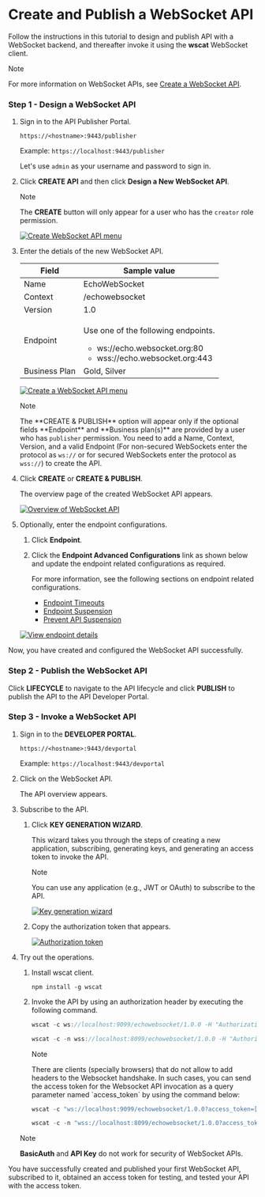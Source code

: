# Create and Publish a WebSocket API

Follow the instructions in this tutorial to design and publish API with a WebSocket backend, and thereafter invoke it using the **wscat** WebSocket client.

<html>
<div class="admonition note">
<p class="admonition-title">Note</p>
<p>For more information on WebSocket APIs, see <a href="{{base_path}}/learn/design-api/create-api/create-a-websocket-api">Create a WebSocket API</a>.</p>
</div> 
</html>

### Step 1 - Design a WebSocket API

1. Sign in to the API Publisher Portal.
   
    `https://<hostname>:9443/publisher` 
   
    Example: `https://localhost:9443/publisher`

    Let's use `admin` as your username and password to sign in.

2.  Click **CREATE API** and then click **Design a New WebSocket API**.

     <html><div class="admonition note">
      <p class="admonition-title">Note</p>
      <p>The <b>CREATE</b> button will only appear for a user who has the <code>creator</code> role permission.</p>
      </div>
     </html>
    
     [![Create WebSocket API menu]({{base_path}}/assets/img/learn/create-websocket-api.jpg)]({{base_path}}/assets/img/learn/create-websocket-api.jpg)

3.  Enter the detials of the new WebSocket API.

    <table>
    <thead>
    <tr>
    <th>Field</th>
    <th>Sample value</th>
    </tr>
    </thead>
    <tbody>
    <tr>
    <td>Name</td>
    <td>EchoWebSocket</td>
    </tr>
    <tr>
    <td>Context</td>
    <td>/echowebsocket</td>
    </tr>
    <tr>
    <td>Version</td>
    <td>1.0</td>
    </tr>
    <tr>
    <td>Endpoint</td>
    <td><p>
    Use one of the following endpoints.
    <ul>
    <li>ws://echo.websocket.org:80</li>
    <li>wss://echo.websocket.org:443</li>
    </ul></td>
    </tr>
    <tr>
    <td>Business Plan</td>
    <td>Gold, Silver</td>
    </tr>
    </tbody>
    </table>
    
    [![Create a WebSocket API menu]({{base_path}}/assets/img/learn/create-web-socket-api.jpg)]({{base_path}}/assets/img/learn/create-web-socket-api.jpg)

    <html>
     <div class="admonition note">
     <p class="admonition-title">Note</p>
     <p>The **CREATE & PUBLISH** option will appear only if the optional fields **Endpoint** and **Business plan(s)** are provided by a user who has <code>publisher</code> permission. You need to add a Name, Context, Version, and a valid Endpoint (For non-secured WebSockets enter the protocol as <code>ws://</code>  or for secured WebSockets enter the protocol as <code>wss://</code>) to create the API.</p>
     </div>
     </html>

4.  Click **CREATE** or **CREATE & PUBLISH**. 

     The overview page of the created WebSocket API appears.

     [![Overview of WebSocket API]({{base_path}}/assets/img/learn/overview-websocket-api.jpg)]({{base_path}}/assets/img/learn/overview-websocket-api.jpg)

5.  Optionally, enter the endpoint configurations.

     1. Click **Endpoint**.
     
     2. Click the **Endpoint Advanced Configurations** link as shown below and update the endpoint related configurations as required.
     
         For more information, see the following sections on endpoint related configurations.

         - [Endpoint Timeouts]({{base_path}}/learn/design-api/endpoints/resiliency/endpoint-timeouts)
         - [Endpoint Suspension]({{base_path}}/learn/design-api/endpoints/resiliency/endpoint-suspension)
         - [Prevent API Suspension]({{base_path}}/learn/design-api/endpoints/resiliency/prevent-api-suspension)

     [![View endpoint details]({{base_path}}/assets/img/learn/endpoint-view-of-websocket-api.jpg)]({{base_path}}/assets/img/learn/endpoint-view-of-websocket-api.jpg)

Now, you have created and configured the WebSocket API successfully.

### Step 2 - Publish the WebSocket API

Click **LIFECYCLE** to navigate to the API lifecycle and click **PUBLISH** to publish the API to the API Developer Portal.

### Step 3 - Invoke a WebSocket API

1. Sign in to the **DEVELOPER PORTAL**.
   
     `https://<hostname>:9443/devportal` 
   
      Example: `https://localhost:9443/devportal`

2. Click on the WebSocket API.
   
     The API overview appears.

3. Subscribe to the API.

    1. Click **KEY GENERATION WIZARD**.
    
         This wizard takes you through the steps of creating a new application, subscribing, generating keys, and generating an access token to invoke the API. 

         <div class="admonition note">
         <p class="admonition-title">Note</p>
         <p> 
         You can use any application (e.g., JWT or OAuth) to subscribe to the API.
         </p>
         </div>

         [![Key generation wizard]({{base_path}}/assets/img/learn/websocket-api-credential-page.jpg)]({{base_path}}/assets/img/learn/websocket-api-credential-page.jpg)

    2. Copy the authorization token that appears.

         [![Authorization token]({{base_path}}/assets/img/learn/websocket-api-key-generation-wizard.jpg)]({{base_path}}/assets/img/learn/websocket-api-key-generation-wizard.jpg)

4. Try out the operations.
     
      1.  Install wscat client. 

           `npm install -g wscat`

      2.  Invoke the API by using an authorization header by executing the following command.
        
           ``` java tab="WS"
           wscat -c ws://localhost:9099/echowebsocket/1.0.0 -H "Authorization: Bearer [accesstoken]" 
           ```

           ``` java tab="WSS"
           wscat -c -n wss://localhost:8099/echowebsocket/1.0.0 -H "Authorization: Bearer [accesstoken]"
           ```

          <html>
          <div class="admonition note">
          <p class="admonition-title">Note</p>
          <p>
              There are clients (specially browsers) that do not allow to add headers to the Websocket handshake. In such cases, you can send the access token for the Websocket API invocation as a query parameter named `access_token` by using the command below:</p>

           ``` java tab="WS"
           wscat -c "ws://localhost:9099/echowebsocket/1.0.0?access_token=[accesstoken]" 
           ```
  
           ``` java tab="WSS"
           wscat -c -n "wss://localhost:8099/echowebsocket/1.0.0?access_token=[accesstoken]"
           ```

      <html>
      <div class="admonition note">
      <p class="admonition-title">Note</p>
      <p><b>BasicAuth</b> and <b>API Key</b> do not work for security of WebSocket APIs.</p>
      </div> 
      </html>

You have successfully created and published your first WebSocket API, subscribed to it, obtained an access token for testing, and tested your API with the access token.
